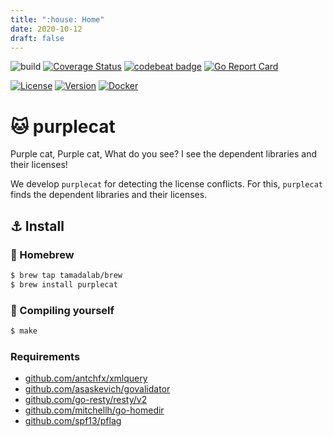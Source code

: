 ```yaml
---
title: ":house: Home"
date: 2020-10-12
draft: false
---
```


![build](https://github.com/tamadalab/purplecat/workflows/build/badge.svg)
[![Coverage Status](https://coveralls.io/repos/github/tamadalab/purplecat/badge.svg?branch=main)](https://coveralls.io/github/tamadalab/purplecat?branch=main)
[![codebeat badge](https://codebeat.co/badges/760a8a6f-2675-4a71-9a77-07c33a807192)](https://codebeat.co/projects/github-com-tamadalab-purplecat-main)
[![Go Report Card](https://goreportcard.com/badge/github.com/tamadalab/purplecat)](https://goreportcard.com/report/github.com/tamadalab/purplecat)

[![License](https://img.shields.io/badge/License-WTFPL-blue.svg)](https://github.com/tamada/purplecat/blob/main/LICENSE)
[![Version](https://img.shields.io/badge/Version-0.1.0-yellowgreen.svg)](https://github.com/tamada/purplecat/releases/tag/v0.1.0)
[![Docker](https://img.shields.io/badge/docker-tamadalab%2Fpurplecat%3A0.1.0-blue?logo=docker&style=social)](https://hub.docker.com/r/tamadalab/purplecat)

# :cat: purplecat

Purple cat, Purple cat, What do you see?
I see the dependent libraries and their licenses!

We develop `purplecat` for detecting the license conflicts.
For this, `purplecat` finds the dependent libraries and their licenses.


## :anchor: Install

### :beer: Homebrew

```sh
$ brew tap tamadalab/brew
$ brew install purplecat
```

### :muscle: Compiling yourself

```sh
$ make
```

### Requirements

* [github.com/antchfx/xmlquery](https://github.com/antchfx/xmlquery)
* [github.com/asaskevich/govalidator](https://github.com/asaskevich/govalidator)
* [github.com/go-resty/resty/v2](https://github.com/go-resty/resty)
* [github.com/mitchellh/go-homedir](https://github.com/mitchellh/go-homedir)
* [github.com/spf13/pflag](https://github.com/spf13/pflag)



